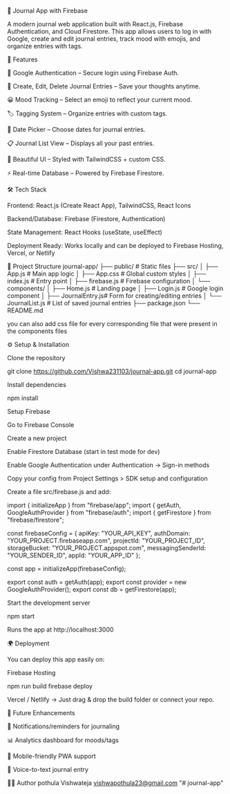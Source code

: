 📝 Journal App with Firebase

A modern journal web application built with React.js, Firebase Authentication, and Cloud Firestore.
This app allows users to log in with Google, create and edit journal entries, track mood with emojis, and organize entries with tags.

🚀 Features

🔑 Google Authentication – Secure login using Firebase Auth.

📖 Create, Edit, Delete Journal Entries – Save your thoughts anytime.

😀 Mood Tracking – Select an emoji to reflect your current mood.

🏷 Tagging System – Organize entries with custom tags.

📅 Date Picker – Choose dates for journal entries.

📋 Journal List View – Displays all your past entries.

🎨 Beautiful UI – Styled with TailwindCSS + custom CSS.

⚡ Real-time Database – Powered by Firebase Firestore.

🛠️ Tech Stack

Frontend: React.js (Create React App), TailwindCSS, React Icons

Backend/Database: Firebase (Firestore, Authentication)

State Management: React Hooks (useState, useEffect)

Deployment Ready: Works locally and can be deployed to Firebase Hosting, Vercel, or Netlify

📂 Project Structure
journal-app/
 ├── public/                  # Static files
 ├── src/
 │    ├── App.js              # Main app logic
 │    ├── App.css             # Global custom styles
 │    ├── index.js            # Entry point
 │    ├── firebase.js         # Firebase configuration
 │    └── components/
 │         ├── Home.js        # Landing page
 │         ├── Login.js       # Google login component
 │         ├── JournalEntry.js# Form for creating/editing entries
 │         └── JournalList.js # List of saved journal entries
 ├── package.json
 └── README.md

you can also add css file for every corresponding file that were present in the components files

⚙️ Setup & Installation

Clone the repository

git clone https://github.com/Vishwa231103/journal-app.git
cd journal-app


Install dependencies

npm install


Setup Firebase

Go to Firebase Console

Create a new project

Enable Firestore Database (start in test mode for dev)

Enable Google Authentication under Authentication → Sign-in methods

Copy your config from Project Settings > SDK setup and configuration

Create a file src/firebase.js and add:

import { initializeApp } from "firebase/app";
import { getAuth, GoogleAuthProvider } from "firebase/auth";
import { getFirestore } from "firebase/firestore";

const firebaseConfig = {
  apiKey: "YOUR_API_KEY",
  authDomain: "YOUR_PROJECT.firebaseapp.com",
  projectId: "YOUR_PROJECT_ID",
  storageBucket: "YOUR_PROJECT.appspot.com",
  messagingSenderId: "YOUR_SENDER_ID",
  appId: "YOUR_APP_ID"
};

const app = initializeApp(firebaseConfig);

export const auth = getAuth(app);
export const provider = new GoogleAuthProvider();
export const db = getFirestore(app);


Start the development server

npm start


Runs the app at http://localhost:3000

🌍 Deployment

You can deploy this app easily on:

Firebase Hosting

npm run build
firebase deploy


Vercel / Netlify → Just drag & drop the build folder or connect your repo.

📌 Future Enhancements

🔔 Notifications/reminders for journaling

📊 Analytics dashboard for moods/tags

📱 Mobile-friendly PWA support

🎤 Voice-to-text journal entry

👨‍💻 Author
 pothula Vishwateja
 vishwapothula23@gmail.com
"# journal-app" 
